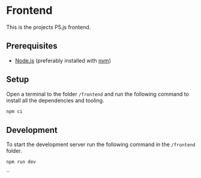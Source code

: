 # Frontend

This is the projects P5.js frontend.

## Prerequisites

- [Node.js](https://nodejs.org/en/) (preferably installed with [nvm](https://nvm.sh))

## Setup

Open a terminal to the folder `/frontend` and run the following command to install all the dependencies and tooling.

```bash
npm ci
```

## Development

To start the development server run the following command in the `/frontend` folder.

```bash
npm run dev
```

``
